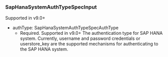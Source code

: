 ### SapHanaSystemAuthTypeSpecInput
Supported in v9.0+

- authType: SapHanaSystemAuthTypeSpecAuthType
  - Required. Supported in v9.0+
      The authentication type for SAP HANA system. Currently, username and password credentials or userstore_key are the supported mechanisms for authenticating to the SAP HANA system.
